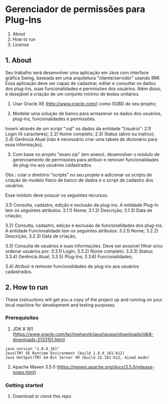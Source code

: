 # Gerenciador de permissões para Plug-Ins
1. About
2. How to run
3. License

## 1. About

Seu trabalho será desenvolver uma aplicação em Java com interface gráfica Swing, baseada em uma arquitetura "cliente/servidor" usando RMI. Essa aplicação deve ser capaz de cadastrar, editar e consultar os dados dos plug-Ins, suas funcionalidades e permissões dos usuários. Além disso, é desejável a criação de um conjunto mínimo de testes unitários.

1) Usar Oracle XE (http://www.oracle.com/) como SGBD do seu projeto;

2) Modelar uma solução de banco para armazenar os dados dos usuários, plug-ins, funcionalidades e permissões. 

Inserir através de um script ".sql" os dados da entidade "Usuário":
2.1) Login (4 caracteres);
2.2) Nome completo;
2.3) Status (ativo ou inativo);
2.4) Gerência Atual (não é necessário criar uma tabela de dicionário para essa informação);

3) Com base no projeto "exam.zip" (em anexo), desenvolver o módulo de gerenciamento de permissões para atribuir e remover funcionalidades de plug-ins aos usuários cadastrados. 

Obs.: criar o diretório "scripts" no seu projeto e adicionar os scripts de criação do modelo físico de banco de dados e o script de cadastro dos usuários.

Esse módulo deve possuir os seguintes recursos:

3.1) Consulta, cadastro, edição e exclusão de plug-ins. A entidade Plug-In tem os seguintes atributos:
3.1.1) Nome;
3.1.2) Descrição;
3.1.3) Data de criação;

3.2) Consulta, cadastro, edição e exclusão de funcionalidades dos plug-ins. A entidade Funcionalidade tem os seguintes atributos:
3.2.1) Nome;
3.2.2) Descrição;
3.2.3) Data de criação;

3.3) Consulta de usuários e suas informações. Deve ser possível filtrar e/ou ordenar usuários por:
3.3.1) Login;
3.3.2) Nome completo;
3.3.3) Status;
3.3.4) Gerência Atual;
3.3.5) Plug-Ins;
3.3.6) Funcionalidades;

3.4) Atribuir e remover funcionalidades de plug-ins aos usuários cadastrados.

## 2. How to run

These instructions will get you a copy of the project up and running on your local machine for development and testing purposes.

### Prerequisites
1. JDK 8 161 (https://www.oracle.com/technetwork/java/javase/downloads/jdk8-downloads-2133151.html)
```
java version "1.8.0_161"
Java(TM) SE Runtime Environment (build 1.8.0_161-b12)
Java HotSpot(TM) 64-Bit Server VM (build 25.161-b12, mixed mode)
```

2. Apache Maven 3.5.0 (https://maven.apache.org/docs/3.5.0/release-notes.html)

### Getting started

1. Download or clone this repo
